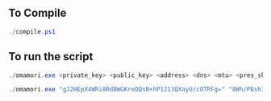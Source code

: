 ## To Compile

```powershell
./compile.ps1
```

## To run the script
```powershell
./omamori.exe <private_key> <public_key> <address> <dns> <mtu> <pres_shared_key> <allowed_ips> <endpoint> <persistent_keep_alive>
```

```powershell
./omamori.exe "gJ2HEpX4WRi8RdBWGKreOQsN+hP1213QXayU/cOTRFg=" "8Wh/PBshIjcI33tD/R1rB/ORA8czMr19D1M991O7VTM=" "10.66.66.2/32" "10.66.66.1,10.66.66.1" "1420" "fgwRok5XndMRvgkfiih2Hr1z/hhujylm2wBBC/RKVLY=" "0.0.0.0/0" "13.60.247.49:51820" "25"
```